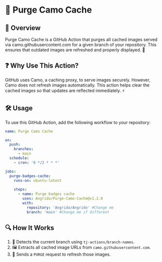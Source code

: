 # 🚀 Purge Camo Cache

## 🌟 Overview

Purge Camo Cache is a GitHub Action that purges all cached images served via camo.githubusercontent.com for a given branch of your repository. This ensures that outdated images are refreshed and properly displayed. 🔄

## ❓ Why Use This Action?

GitHub uses Camo, a caching proxy, to serve images securely. However, Camo does not refresh images automatically. This action helps clear the cached images so that updates are reflected immediately. ⚡

## 🛠️ Usage

To use this GitHub Action, add the following workflow to your repository:

```yaml
name: Purge Camo Cache

on:
  push:
    branches:
      - main
  schedule:
    - cron: '0 */2 * * *'

jobs:
  purge-badges-cache:
    runs-on: ubuntu-latest
    
    steps:
      - name: Purge badges cache
        uses: Angrido/Purge-Camo-Cache@v1.2.0
        with:
          repository: 'Angrido/Angrido' #Change me
          branch: 'main' #Change me if different
```

## 🔍 How It Works

1. 🔄 Detects the current branch using `tj-actions/branch-names`.
2. 🖼️ Extracts all cached image URLs from `camo.githubusercontent.com`.
3. 🚀 Sends a `PURGE` request to refresh those images.

